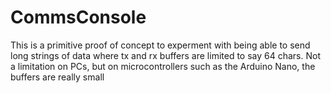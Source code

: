 # CommsConsole
This is a primitive proof of concept to experment with being able to send long strings of data where tx and rx buffers are limited to say 64 chars.  Not a limitation on PCs, but on microcontrollers such as the Arduino Nano, the buffers are really small

